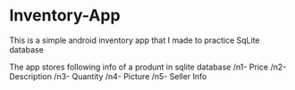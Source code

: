 # Inventory-App

This is a simple android inventory app that I made to practice SqLite database

The app stores following info of a produnt in sqlite database
/n1- Price
/n2- Description
/n3- Quantity
/n4- Picture
/n5- Seller Info
